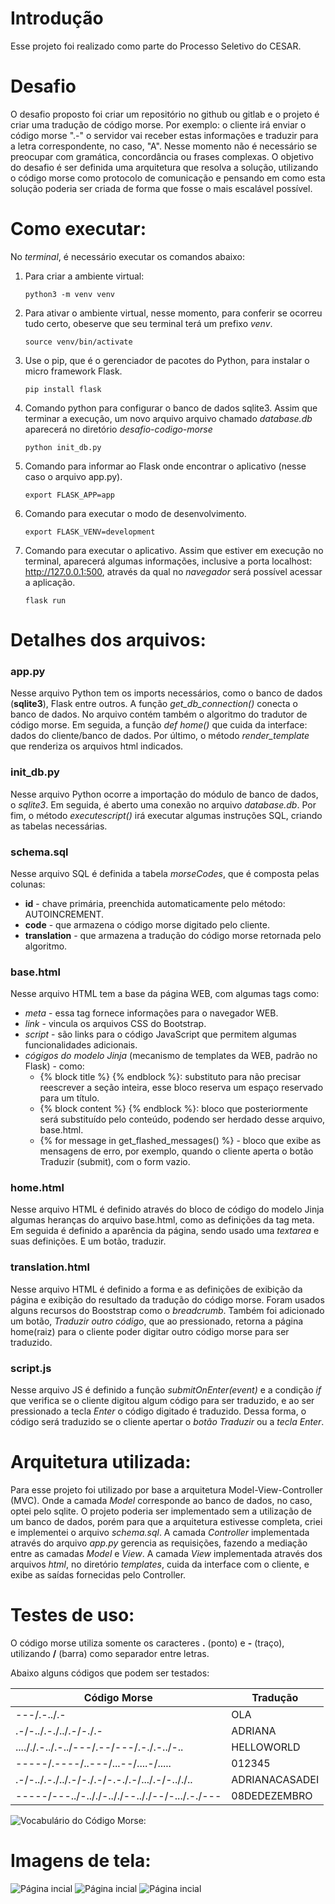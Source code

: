 # Introdução
Esse projeto foi realizado como parte do Processo Seletivo do CESAR.

# Desafio
O desafio proposto foi criar um repositório no github ou gitlab e o projeto é criar uma tradução de código morse. Por exemplo: o cliente irá enviar o código morse ".-" o servidor vai receber estas informações e traduzir para a letra correspondente, no caso, "A".
Nesse momento não é necessário se preocupar com gramática, concordância ou frases complexas.
O objetivo do desafio é ser definida uma arquitetura que resolva a solução, utilizando o código morse como protocolo de comunicação e pensando em como esta solução poderia ser criada de forma que fosse o mais escalável possível.

# Como executar:
No *terminal*, é necessário executar os comandos abaixo:
1. Para criar a ambiente virtual:
   ```
   python3 -m venv venv
   ```
2. Para ativar o ambiente virtual, nesse momento, para conferir se ocorreu tudo certo, obeserve que seu terminal terá um prefixo *venv*.
   ```
   source venv/bin/activate
   ```
3. Use o pip, que é o gerenciador de pacotes do Python, para instalar o micro framework Flask.
   ```
   pip install flask
   ``` 
4. Comando python para configurar o banco de dados sqlite3. Assim que terminar a execução, um novo arquivo arquivo chamado *database.db* aparecerá no diretório *desafio-codigo-morse*
   ```
   python init_db.py
   ```
5. Comando para informar ao Flask onde encontrar o aplicativo (nesse caso o arquivo app.py).
   ```
   export FLASK_APP=app
   ```
6. Comando para executar o modo de desenvolvimento.
   ```
   export FLASK_VENV=development
   ```
7. Comando para executar o aplicativo. Assim que estiver em execução no terminal, aparecerá algumas informações, inclusive a porta localhost: <http://127.0.0.1:500>, através da qual no *navegador* será possível acessar a aplicação.
   ```
   flask run
   ```

# Detalhes dos arquivos:

### app.py
Nesse arquivo Python tem os imports necessários, como o banco de dados (**sqlite3**), Flask entre outros. 
A função *get_db_connection()* conecta o banco de dados.
No arquivo contém também o algoritmo do tradutor de código morse.
Em seguida, a função *def home()* que cuida da interface: dados do cliente/banco de dados.
Por último, o método *render_template* que renderiza os arquivos html indicados.

### init_db.py
Nesse arquivo Python ocorre a importação do módulo de banco de dados, o *sqlite3*. Em seguida, é aberto uma conexão no arquivo *database.db*. Por fim, o método *executescript()* irá executar algumas instruções SQL, criando as tabelas necessárias.

### schema.sql
Nesse arquivo SQL é definida a tabela *morseCodes*, que é composta pelas colunas:
* **id** - chave primária, preenchida automaticamente pelo método: AUTOINCREMENT.
* **code** - que armazena o código morse digitado pelo cliente.
* **translation** - que armazena a tradução do código morse retornada pelo algoritmo.

### base.html
Nesse arquivo HTML tem a base da página WEB, com algumas tags como: 
* *meta* -  essa tag fornece informações para o navegador WEB.
* *link* - vincula os arquivos CSS do Bootstrap.
* *script* - são links para o código JavaScript que permitem algumas funcionalidades adicionais.
* *cógigos do modelo Jinja* (mecanismo de templates da WEB, padrão no Flask) - como:
    - {% block title %} {% endblock %}​​​: substituto para não precisar reescrever a seção <head> inteira, esse bloco reserva um espaço reservado para um título.
    - {% block content %} {% endblock %}​​​: bloco que posteriormente será substituído pelo conteúdo, podendo ser herdado desse arquivo, base.html.
    - {% for message in get_flashed_messages() %} - bloco que exibe as mensagens de erro, por exemplo, quando o cliente aperta o botão Traduzir (submit), com o form vazio.

### home.html
Nesse arquivo HTML é definido através do bloco de código do modelo Jinja algumas heranças do arquivo base.html, como as definições da tag meta.
Em seguida é definido a aparência da página, sendo usado uma *textarea* e suas definições. E um botão, traduzir.

### translation.html
Nesse arquivo HTML é definido a forma e as definições de exibição da página e exibição do resultado da tradução do código morse. Foram usados alguns recursos do Booststrap como o *breadcrumb*. Também foi adicionado um botão, *Traduzir outro código*, que ao pressionado, retorna a página home(raiz) para o cliente poder digitar outro código morse para ser traduzido.

### script.js
Nesse arquivo JS é definido a função *submitOnEnter(event)* e a condição *if* que verifica se o cliente digitou algum código para ser traduzido, e ao ser pressionado a tecla *Enter* o código digitado é traduzido. Dessa forma, o código será traduzido se o cliente apertar o *botão Traduzir* ou a *tecla Enter*.

# Arquitetura utilizada:
Para esse projeto foi utilizado por base a arquitetura Model-View-Controller (MVC). Onde a camada *Model* corresponde ao banco de dados, no caso, optei pelo sqlite. O projeto poderia ser implementado sem a utilização de um banco de dados, porém para que a arquitetura estivesse completa, criei e implementei o arquivo *schema.sql*.
A camada *Controller*  implementada através do arquivo *app.py* gerencia as requisições, fazendo a mediação entre as camadas *Model* e *View*.
A camada *View* implementada através dos arquivos *html*, no diretório *templates*, cuida da interface com o cliente, e exibe as saídas fornecidas pelo Controller.

# Testes de uso:
O código morse utiliza somente os caracteres **.** (ponto) e **-** (traço), utilizando **/** (barra) como separador entre letras.

Abaixo alguns códigos que podem ser testados:

| Código Morse                                   	| Tradução       	|
|------------------------------------------------	|----------------	|
| ---/.-../.-                                    	| OLA            	|
| .-/-../.-./../.-/-./.-                         	| ADRIANA        	|
| ...././.-../.-../---/.--/---/.-./.-../-..      	| HELLOWORLD     	|
| -----/.----/..---/...--/....-/.....            	| 012345         	|
| .-/-../.-./../.-/-./.-/-.-./.-/.../.-/-.././.. 	| ADRIANACASADEI 	|
| -----/---../-.././-.././--.././--/-.../.-./--- 	| 08DEDEZEMBRO   	|

![Vocabulário do Código Morse: ](/static/img/morse-vocabulario.png)
# Imagens de tela:

![Página incial](/static/img/img1.png)
![Página incial](/static/img/img2.png)
![Página incial](/static/img/img3.png)